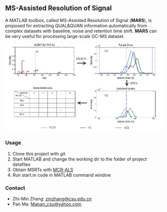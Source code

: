 ## MS-Assisted Resolution of Signal  ##

A MATLAB toolbox, called MS-Assisted Resolution of Signal (**MARS**), is proposed for extracting QUAL&QUAN information automatically from complex datasets with baseline, noise and retention time shift. **MARS** can be very useful for processing large-scale GC-MS dataset.


![](https://github.com/zmzhang/MARS/blob/master/image.jpg)


### Usage ###

1. Clone this project with git
2. Start MATLAB and change the working dir to the folder of project datafiles
3. Obtain MSRTs with [MCR-ALS](https://mcrals.wordpress.com/download)
4. Run start.m code in MATLAB command window

### Contact ###

- Zhi-Min Zhang: zmzhang@csu.edu.cn 
- Pan Ma: Mapan_csu@yahoo.com

